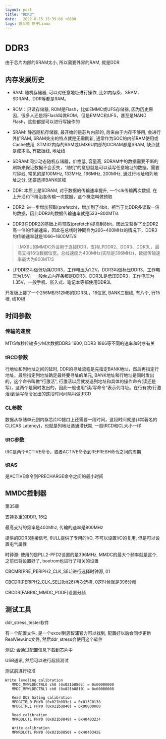 ```yaml
---
layout: post
title: "DDR3" 
date:   2022-8-15 15:39:08 +0800
tags: 嵌入式 原子Linux
---
```


# DDR3

由于芯片内部的SRAM太小, 所以需要外界的RAM, 就是DDR

## 内存发展历史

+   RAM: 随机存储器, 可以对任意地址进行操作, 比如内存条、SRAM、SDRAM、DDR等都是RAM。

+   ROM：只读存储器, ROM是Flash，比如EMMC或UFS存储器, 因为历史原因，很多人还是将Flash叫做ROM。但是EMMC和UFS，甚至是NAND Flash，这些都是可以进行写操作的

+   SRAM: 静态随机存储器, 最开始的是芯片内部的, 后来由于内存不够用, 会进行外扩RAM, SRAM突出的特点就是无需刷新, 通常作为SOC的内部RAM使用或Cache使用, STM32内存的RAM或I.MX6U内部的OCRAM都是SRAM, 缺点就是成本高, 有数据线, 地址线

+   SDRAM:同步动态随机存储器，价格低, 容量高,  SDRAM中的数据需要不断的刷新来保证数据不会丢失，“随机”的意思就是可以读写任意地址的数据。需要时钟线, 常见的是100MHz, 133MHz, 166MHz, 200MHz, 通过行地址和列地址之分, 还要选择BANK区域
+   DDR: 本质上是SDRAM, 对于数据的传输速率提升, 一个clk传输两次数据, 在上升沿和下降沿各传输一次数据，这个概念叫做预取
+   DDR2: 进一步增加预取(prefetch)，增加到了4bit，相当于比DDR多读取一倍的数据，因此DDR2的数据传输速率就是533~800MT/s
+   DDR3在DDR2的基础上将预取(prefetch)提高到8bit，因此又获得了比DDR2高一倍的传输速率，因此在总线时钟同样为266\~400MHz的情况下，DDR3的传输速率就是1066~1600MT/S

>   I.MX6U的MMDC外设用于连接DDR，支持LPDDR2、DDR3、DDR3L，最高支持16位数据位宽。总线速度为400MHz(实际是396MHz)，数据传输速率最大为800MT/S

+   LPDDR3叫做低功耗DDR3，工作电压为1.2V。DDR3叫做标压DDR3，工作电压为1.5V，一般台式内存条都是DDR3。DDR3L是低压DDR3，工作电压为1.35V，一般手机、嵌入式、笔记本等都使用DDR3L

开发板上接了一个256MB/512MB的DDR3L，16位宽, BANK三根线, 有八个, 行15根, 线10根

## 时间参数

### 传输的速度

MT/S每秒传输多少M次数据DDR3 1600, DDR3 1866等不同的速率和时序有关

### tRCD参数

行地址和列地址之间的延时, DDR的寻址流程是先指定BANK地址，然后再指定行地址，最后指定列地址确定最终要寻址的单元, BANK地址和行地址是同时发出的，这个命令叫做“行激活", 行激活以后就发送列地址和具体的操作命令(读还是写)，这两个是同时发出的，因此一般也用“读/写命令”表示列寻址。在行有效(行激活)到读写命令发出的这段时间间隔叫做tRCD

### CL参数

数据从存储单元到内存芯片IO接口上还需要一段时间，这段时间就是非常著名的CL(CAS Latency)，也就是列地址选通潜伏期, 一般tRCD和CL大小一样

### tRC参数

tRC是两个ACTIVE命令，或者ACTIVE命令到REFRESH命令之间的周期

### tRAS

是ACTIVE命令到PRECHARGE命令之间的最小时间



## MMDC控制器

第35章

支持多重的DDR, 16位

最高支持的频率是400Mhz, 传输的速率是800MHz

提供的DDR3连接信号, 6ULL提供了专用的I/O, 不可以设置I/O的复用, 但是可以设置电气属性

时钟源: 使用的是PLL2-PFD2设置的是396MHz, MMDC的最大个频率就是这个, 之前已将设置好了, bootrom也进行了相关的设置

CBCMR[PRE_PERIPH2_CLK_SEL]进行选择时钟源, 01

CBCDR[PERIPH2_CLK_SEL]\(bit26)再次选择, 0这时候就是396分频

CBCDR[FABRIC_MMDC_PODF]设置分频

## 测试工具

ddr_stress_tester软件

有一个配置文件, 是一个excel到恩智浦官方可以找到, 配置好以后会同步更新RealView.inc文件, 然后ddr_stress会使用这个软件

测试: 会通过配置信息下载到芯片中

USB通讯, 然后可以进行超频测试

测试前进行校准

```
Write leveling calibration
   MMDC_MPWLDECTRL0 ch0 (0x021b080c) = 0x00000000
   MMDC_MPWLDECTRL1 ch0 (0x021b0810) = 0x00080008

   Read DQS Gating calibration
   MPDGCTRL0 PHY0 (0x021b083c) = 0x013C0138
   MPDGCTRL1 PHY0 (0x021b0840) = 0x00000000

   Read calibration
   MPRDDLCTL PHY0 (0x021b0848) = 0x40403234

   Write calibration
   MPWRDLCTL PHY0 (0x021b0850) = 0x4040342E
```







